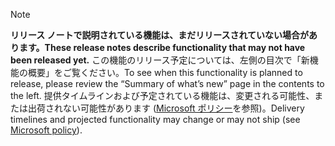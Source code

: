  > [!NOTE]
 >  <span data-ttu-id="3a972-101">**リリース ノートで説明されている機能は、まだリリースされていない場合があります。**</span><span class="sxs-lookup"><span data-stu-id="3a972-101">**These release notes describe functionality that may not have been released yet.**</span></span>
<span data-ttu-id="3a972-102">この機能のリリース予定については、左側の目次で「新機能の概要」をご覧ください。</span><span class="sxs-lookup"><span data-stu-id="3a972-102">To see when this functionality is planned to release, please review the “Summary of what’s new” page in the contents to the left.</span></span> <span data-ttu-id="3a972-103">提供タイムラインおよび予定されている機能は、変更される可能性、または出荷されない可能性があります ([Microsoft ポリシー](https://go.microsoft.com/fwlink/p/?linkid=2007332)を参照)。</span><span class="sxs-lookup"><span data-stu-id="3a972-103">Delivery timelines and projected functionality may change or may not ship (see [Microsoft policy](https://go.microsoft.com/fwlink/p/?linkid=2007332)).</span></span> 
